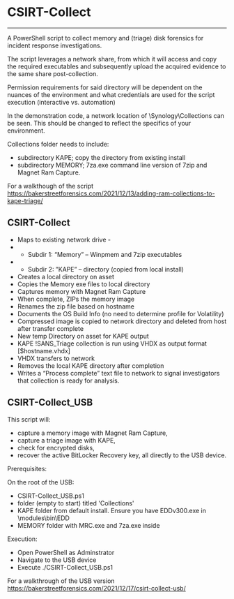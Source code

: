  <p>
  <h1>
   CSIRT-Collect
  </h1>
 </p>

---
A PowerShell script to collect memory and (triage) disk forensics for incident response investigations.

The script leverages a network share, from which it will access and copy the required executables and subsequently upload the acquired evidence to the same share post-collection.

Permission requirements for said directory will be dependent on the nuances of the environment and what credentials are used for the script execution (interactive vs. automation)

In the demonstration code, a network location of \\Synology\Collections can be seen. This should be changed to reflect the specifics of your environment.

Collections folder needs to include:
- subdirectory KAPE; copy the directory from existing install
- subdirectory MEMORY; 7za.exe command line version of 7zip and Magnet Ram Capture.

For a walkthough of the script https://bakerstreetforensics.com/2021/12/13/adding-ram-collections-to-kape-triage/

## CSIRT-Collect

- Maps to existing network drive -
- - Subdir 1: “Memory” – Winpmem and 7zip executables
- - Subdir 2: ”KAPE” – directory (copied from local install)
- Creates a local directory on asset
- Copies the Memory exe files to local directory
- Captures memory with Magnet Ram Capture
- When complete, ZIPs the memory image
- Renames the zip file based on hostname
- Documents the OS Build Info (no need to determine profile for Volatility)
- Compressed image is copied to network directory and deleted from host after transfer complete
- New temp Directory on asset for KAPE output
- KAPE !SANS_Triage collection is run using VHDX as output format [$hostname.vhdx]
- VHDX transfers to network
- Removes the local KAPE directory after completion
- Writes a “Process complete” text file to network to signal investigators that collection is ready for analysis.

## CSIRT-Collect_USB

This script will:
- capture a memory image with Magnet Ram Capture,
- capture a triage image with KAPE,
- check for encrypted disks,
- recover the active BitLocker Recovery key,
all directly to the USB device.

Prerequisites:

On the root of the USB:
- CSIRT-Collect_USB.ps1
- folder (empty to start) titled 'Collections'
- KAPE folder from default install. Ensure you have EDDv300.exe in \modules\bin\EDD
- MEMORY folder with MRC.exe and 7za.exe inside

Execution:
- Open PowerShell as Adminstrator
- Navigate to the USB device
- Execute ./CSIRT-Collect_USB.ps1

For a walkthrough of the USB version https://bakerstreetforensics.com/2021/12/17/csirt-collect-usb/
